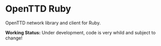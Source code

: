 OpenTTD Ruby
============

OpenTTD network library and client for Ruby.

**Working Status:** Under development, code is very whild and subject to change!